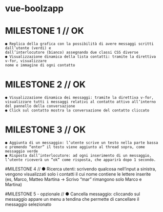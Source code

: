 # vue-boolzapp

# MILESTONE 1 // OK
    ● Replica della grafica con la possibilità di avere messaggi scritti dall’utente (verdi) e
    dall’interlocutore (bianco) assegnando due classi CSS diverse
    ● Visualizzazione dinamica della lista contatti: tramite la direttiva v-for, visualizzare
    nome e immagine di ogni contatto

# MILESTONE 2 // OK
    ● Visualizzazione dinamica dei messaggi: tramite la direttiva v-for, visualizzare tutti i messaggi relativi al contatto attivo all’interno del pannello della conversazione
    ● Click sul contatto mostra la conversazione del contatto cliccato

# MILESTONE 3 // OK
    ● Aggiunta di un messaggio: l’utente scrive un testo nella parte bassa e premendo “enter” il testo viene aggiunto al thread sopra, come messaggio verde
    ● Risposta dall’interlocutore: ad ogni inserimento di un messaggio, l’utente riceverà un “ok” come risposta, che apparirà dopo 1 secondo.

#MILESTONE 4 //
    ● Ricerca utenti: scrivendo qualcosa nell’input a sinistra, vengono visualizzati solo i contatti il cui nome contiene le lettere inserite (es, Marco, Matteo Martina -> Scrivo “mar” rimangono solo Marco e Martina)

#MILESTONE 5 - opzionale //
    ● Cancella messaggio: cliccando sul messaggio appare un menu a tendina che
    permette di cancellare il messaggio selezionato